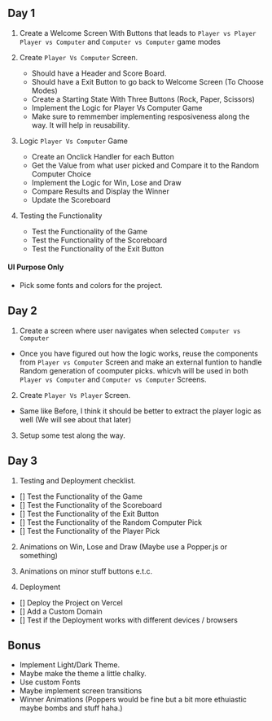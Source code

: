 ## Day 1

1. Create a Welcome Screen With Buttons that leads to `Player vs Player` `Player vs Computer` and `Computer vs Computer` game modes

2. Create `Player Vs Computer` Screen.

   - Should have a Header and Score Board.
   - Should have a Exit Button to go back to Welcome Screen (To Choose Modes)
   - Create a Starting State With Three Buttons (Rock, Paper, Scissors)
   - Implement the Logic for Player Vs Computer Game
   - Make sure to remmember implementing resposiveness along the way. It will help in reusability.

3. Logic `Player Vs Computer` Game

   - Create an Onclick Handler for each Button
   - Get the Value from what user picked and Compare it to the Random Computer Choice
   - Implement the Logic for Win, Lose and Draw
   - Compare Results and Display the Winner
   - Update the Scoreboard

4. Testing the Functionality
   - Test the Functionality of the Game
   - Test the Functionality of the Scoreboard
   - Test the Functionality of the Exit Button

#### UI Purpose Only

- Pick some fonts and colors for the project.

## Day 2

1. Create a screen where user navigates when selected `Computer vs Computer`

- Once you have figured out how the logic works, reuse the components from `Player vs Computer` Screen and make an external funtion to handle Random generation of coomputer picks. whicvh will be used in both `Player vs Computer` and `Computer vs Computer` Screens.

2. Create `Player Vs Player` Screen.

- Same like Before, I think it should be better to extract the player logic as well (We will see about that later)

3. Setup some test along the way.

## Day 3

1. Testing and Deployment checklist.

- [] Test the Functionality of the Game
- [] Test the Functionality of the Scoreboard
- [] Test the Functionality of the Exit Button
- [] Test the Functionality of the Random Computer Pick
- [] Test the Functionality of the Player Pick

2. Animations on Win, Lose and Draw (Maybe use a Popper.js or something)

3. Animations on minor stuff buttons e.t.c.

4. Deployment

- [] Deploy the Project on Vercel
- [] Add a Custom Domain
- [] Test if the Deployment works with different devices / browsers

## Bonus

- Implement Light/Dark Theme.
- Maybe make the theme a little chalky.
- Use custom Fonts
- Maybe implement screen transitions
- Winner Animations (Poppers would be fine but a bit more ethuiastic maybe bombs and stuff haha.)
